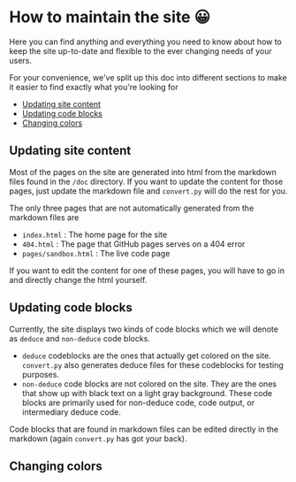 # How to maintain the site 😀

Here you can find anything and everything you need to know about how to keep the site up-to-date and flexible to the ever changing needs of your users.

For your convenience, we've split up this doc into different sections to make it easier to find exactly what you're looking for

- [Updating site content](#updating-site-content)
- [Updating code blocks](#updating-code-blocks)
- [Changing colors](#changing-colors)

## Updating site content

Most of the pages on the site are generated into html from the markdown files found in the `/doc` directory. If you want to update the content for those pages, just update the markdown file and `convert.py` will do the rest for you.

The only three pages that are not automatically generated from the markdown files are

- `index.html` : The home page for the site
- `404.html` : The page that GitHub pages serves on a 404 error
- `pages/sandbox.html` : The live code page

If you want to edit the content for one of these pages, you will have to go in and directly change the html yourself.

## Updating code blocks

Currently, the site displays two kinds of code blocks which we will denote as `deduce` and `non-deduce` code blocks. 
- `deduce` codeblocks are the ones that actually get colored on the site. `convert.py` also generates deduce files for these codeblocks for testing purposes.
- `non-deduce` code blocks are not colored on the site. They are the ones that show up with black text on a light gray background. These code blocks are primarily used for non-deduce code, code output, or intermediary deduce code. 

Code blocks that are found in markdown files can be edited directly in the markdown (again `convert.py` has got your back).

## Changing colors